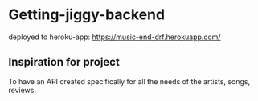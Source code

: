 # Getting-jiggy-backend
deployed to heroku-app: https://music-end-drf.herokuapp.com/

## Inspiration for project
To have an API created specifically for all the needs of the artists, songs, reviews.
